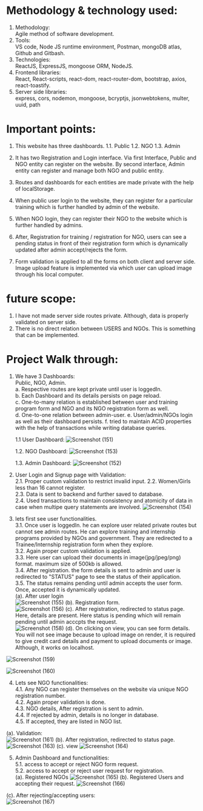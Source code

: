 # Methodology & technology used:  
1. Methodology:  
      Agile method of software development.  
3. Tools:  
      VS code, Node JS runtime environment, Postman, mongoDB atlas, Github and Gitbash.  
4. Technologies:  
      ReactJS, ExpressJS, mongoose ORM, NodeJS.  
5. Frontend libraries:  
      React, React-scripts, react-dom, react-router-dom, bootstrap, axios, react-toastify.  
6. Server side libraries:  
      express, cors, nodemon, mongoose, bcryptjs, jsonwebtokens, multer, uuid, path  


# Important points:
1. This website has three dashboards.
	1.1. Public 
	1.2. NGO
	1.3. Admin

2. It has two Registration and Login interface. Via first Interface, Public and NGO entity can register on the website. By second interface, Admin entity can register and manage both NGO and public entity.  
4. Routes and dashboards for each entities are made private with the help of localStorage.  
5. When public user login to the website, they can register for a particular training which is further handled by admin of the website.  
6. When NGO login, they can register their NGO to the website which is further handled by admins.  
7. After, Registration for training / registration for NGO, users can see a pending status in front of their registration form which is dynamically updated after admin accept/rejects the form.  
8. Form validation is applied to all the forms on both client and server side.
Image upload feature is implemented via which user can upload image through his local computer.  





# future scope: 
1. I have not made server side routes private. Although, data is properly validated on server side.
2. There is no direct relation between USERS and NGOs. This is something that can be implemented.



# Project Walk through:

1. We have 3 Dashboards:  
   Public,
   NGO,
   Admin.  
   a. Respective routes are kept private until user is loggedIn.    
   b. Each Dashboard and its details persists on page reload.  
   c. One-to-many relation is established between user and training program form and NGO and its NGO registration form as well.  
   d. One-to-one relation between admin-user.
   e. User/admin/NGOs login as well as their dashboard persists.
   f. tried to maintain ACID properties with the help of transactions while writing database queries.


   
   1.1 User Dashboard:
   ![Screenshot (151)](https://github.com/rohan8789/capstone/assets/74501400/fc4c6e8f-e2b8-41d1-a084-cccd85ebb6a6)


  
   1.2. NGO Dashboard:
   ![Screenshot (153)](https://github.com/rohan8789/capstone/assets/74501400/b1f4d1d7-1e19-45b6-9892-da3dc652257f)


  
   1.3. Admin Dashboard:
   ![Screenshot (152)](https://github.com/rohan8789/capstone/assets/74501400/8a85b7bd-7632-41fb-8dad-157ad5f95a1c)

   



3. User Login and Signup page with Validation:  
   2.1. Proper custom validation to restrict invalid input.
   2.2. Women/Girls less than 16 cannot register.  
   2.3. Data is sent to backend and further saved to database.  
   2.4. Used transactions to maintain consistency and atomicity of data in case when multipe query statements are involved.
   ![Screenshot (154)](https://github.com/rohan8789/capstone/assets/74501400/744c38ce-f837-4bf9-9bde-da0be6b8aae5)
   




4. lets first see user functionalities.  
   3.1. Once user is loggedIn. he can explore user related private routes but cannot see admin routes. He can explore training and internship programs provided by NGOs and government. They are redirected to a Trainee/Internship registration form when they explore.  
   3.2. Again proper custom validation is applied.  
   3.3. Here user can upload their documents in image(jpg/jpeg/png) format. maximum size of 500kb is allowed.  
   3.4. After registration. the form details is sent to admin and user is redirected to "STATUS" page to see the status of their application.  
   3.5. The status remains pending until admin accepts the user form. Once, accepted it is dynamically updated.    
   (a). After user login    
   ![Screenshot (155)](https://github.com/rohan8789/capstone/assets/74501400/1c4076f6-777a-4101-b742-ebf8012633e8)
   (b). Registration form.    
   ![Screenshot (156)](https://github.com/rohan8789/capstone/assets/74501400/c6d050de-c5b5-44cf-82e5-86e1a79e3084)
   (c). After registration, redirected to status page. Here, details are present. Here status is pending which will remain pending until admin acccpts the request.  
   ![Screenshot (158)](https://github.com/rohan8789/capstone/assets/74501400/6406c406-42c6-4679-917e-6098e48da6b4)
   (d). On clicking on view, you can see form details. You will not see image because to upload image on render, it is required to give credit card details and payment to upload documents or image. Although, it works on localhost.
   
![Screenshot (159)](https://github.com/rohan8789/capstone/assets/74501400/274b6d7f-c3f5-4d52-a1e3-0691565352e1)

![Screenshot (160)](https://github.com/rohan8789/capstone/assets/74501400/cbe25ced-ab1b-405e-8a59-43f11a971846)  









4. Lets see NGO functionalities:  
   4.1. Any NGO can register themselves on the website via unique NGO registration number.  
   4.2. Again proper validation is done.  
   4.3. NGO details, After registration is sent to admin.  
   4.4. If rejected by admin, details is no longer in database.  
   4.5. If accepted, they are listed in NGO list.  
    

(a). Validation:  
![Screenshot (161)](https://github.com/rohan8789/capstone/assets/74501400/c947121b-a1fb-469c-9bc9-c09c90b25374)
(b). After registration, redirected to status page.  
![Screenshot (163)](https://github.com/rohan8789/capstone/assets/74501400/8881969d-a467-406f-8d67-ab85b36cc793)
(c). view
![Screenshot (164)](https://github.com/rohan8789/capstone/assets/74501400/92c18846-77f9-43e0-b242-fb01d184c4d9)





5. Admin Dashboard and functionalities:  
   5.1. access to accept or reject NGO form request.  
   5.2. access to accept or reject user request for registration.  
(a). Registered NGOs
![Screenshot (165)](https://github.com/rohan8789/capstone/assets/74501400/857d2272-4465-4d10-8ddf-d45abcedd0ea)
(b). Registered Users and accepting their request.
![Screenshot (166)](https://github.com/rohan8789/capstone/assets/74501400/6aaceac9-9628-4d5b-a3d8-d9ad28572975)

(c). After rejecting/accepting users:  
![Screenshot (167)](https://github.com/rohan8789/capstone/assets/74501400/c1fd4993-8081-4cf1-af50-09ab5900eeb2)
